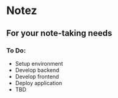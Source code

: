 # Notez
## For your note-taking needs

### To Do:
- Setup environment
- Develop backend
- Develop frontend
- Deploy application
- TBD
